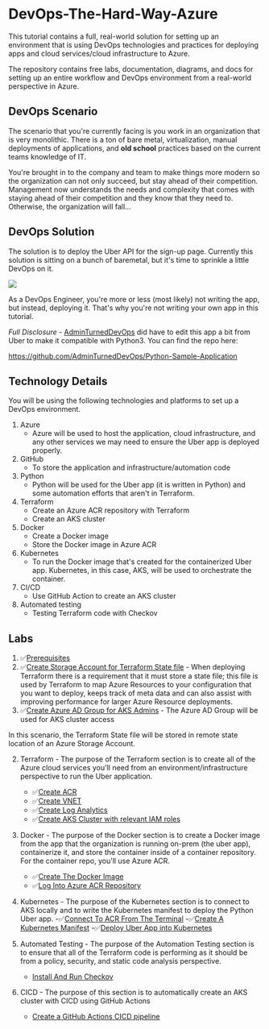 # DevOps-The-Hard-Way-Azure

This tutorial contains a full, real-world solution for setting up an environment that is using DevOps technologies and practices for deploying apps and cloud services/cloud infrastructure to Azure.

The repository contains free labs, documentation, diagrams, and docs for setting up an entire workflow and DevOps environment from a real-world perspective in Azure.

## DevOps Scenario
The scenario that you're currently facing is you work in an organization that is very monolithic. There is a ton of bare metal, virtualization, manual deployments of applications, and **old school** practices based on the current teams knowledge of IT.

You're brought in to the company and team to make things more modern so the organization can not only succeed, but stay ahead of their competition. Management now understands the needs and complexity that comes with staying ahead of their competition and they know that they need to. Otherwise, the organization will fall...

## DevOps Solution
The solution is to deploy the Uber API for the sign-up page. Currently this solution is sitting on a bunch of baremetal, but it's time to sprinkle a little DevOps on it.

![](images/uber.png)

As a DevOps Engineer, you're more or less (most likely) not writing the app, but instead, deploying it. That's why you're not writing your own app in this tutorial.

*Full Disclosure* - [AdminTurnedDevOps](https://github.com/AdminTurnedDevOps) did have to edit this app a bit from Uber to make it compatible with Python3. You can find the repo here:

https://github.com/AdminTurnedDevOps/Python-Sample-Application

## Technology Details
You will be using the following technologies and platforms to set up a DevOps environment.

1. Azure
    - Azure will be used to host the application, cloud infrastructure, and any other services we may need to ensure the Uber app is deployed properly.
2. GitHub
    - To store the application and infrastructure/automation code
3. Python
    - Python will be used for the Uber app (it is written in Python) and some automation efforts that aren't in Terraform.
4. Terraform
   - Create an Azure ACR repository with Terraform
   - Create an AKS cluster
5. Docker
   - Create a Docker image
   - Store the Docker image in Azure ACR
6. Kubernetes
   - To run the Docker image that's created for the containerized Uber app. Kubernetes, in this case, AKS, will be used to orchestrate the container.
7. CI/CD
   - Use GitHub Action to create an AKS cluster
8. Automated testing
    - Testing Terraform code with Checkov

## Labs
1. ✅[Prerequisites](https://github.com/thomast1908/DevOps-The-Hard-Way-Azure/blob/main/prerequisites.md)
2. ✅[Create Storage Account for Terraform State file](https://github.com/piktonus97m/DevOps-The-Hard-Way-Azure/blob/main/Azure/1-Configure-Terraform-Remote-Storage.md) - When deploying Terraform there is a requirement that it must store a state file; this file is used by Terraform to map Azure Resources to your configuration that you want to deploy, keeps track of meta data and can also assist with improving performance for larger Azure Resource deployments.
3. ✅[Create Azure AD Group for AKS Admins](https://github.com/thomast1907/DevOps-The-Hard-Way-Azure/blob/main/Azure/2-Create-Azure-AD-Group-AKS-Admins.md) - The Azure AD Group will be used for AKS cluster access

In this scenario, the Terraform State file will be stored in remote state location of an Azure Storage Account.


2. Terraform - The purpose of the Terraform section is to create all of the Azure cloud services you'll need from an environment/infrastructure perspective to run the Uber application.
    - ✅[Create ACR](https://github.com/piktonus97m/DevOps-The-Hard-Way-Azure/blob/main/Terraform-AZURE-Services-Creation/1-Create-ACR.md)
    - ✅[Create VNET](https://github.com/piktonus97m/DevOps-The-Hard-Way-Azure/blob/main/Terraform-AZURE-Services-Creation/2-Create-VNET.md)
    - ✅[Create Log Analytics](https://github.com/piktonus97m/DevOps-The-Hard-Way-Azure/blob/main/Terraform-AZURE-Services-Creation/3-Create-Log-Analytics.md)
    - ✅[Create AKS Cluster with relevant IAM roles](https://github.com/piktonus97m/DevOps-The-Hard-Way-Azure/blob/main/Terraform-AZURE-Services-Creation/4-Create-AKS-Cluster-IAM-Roles.md)

3. Docker - The purpose of the Docker section is to create a Docker image from the app that the organization is running on-prem (the uber app), containerize it, and store the container inside of a container repository. For the container repo, you'll use Azure ACR.
    - ✅[Create The Docker Image](https://github.com/piktonus97m/DevOps-The-Hard-Way-Azure/blob/main/Docker/1-Create-Docker-Image.md)
    - ✅[Log Into Azure ACR Repository](https://github.com/piktonus97m/DevOps-The-Hard-Way-Azure/blob/main/Docker/Push%20Image%20To%20ACR.md)
4. Kubernetes - The purpose of the Kubernetes section is to connect to AKS locally and to write the Kubernetes manifest to deploy the Python Uber app.
    -✅[Connect To ACR From The Terminal](https://github.com/piktonus97m/DevOps-The-Hard-Way-Azure/blob/main/kubernetes_manifest/1-Connect-To-ACR.md)
    -✅[Create A Kubernetes Manifest](https://github.com/piktonus97m/DevOps-The-Hard-Way-Azure/blob/main/kubernetes_manifest/2-Create-Kubernetes-Manifest.md)
    -✅[Deploy Uber App into Kubernetes](https://github.com/piktonus97m/DevOps-The-Hard-Way-Azure/blob/main/kubernetes_manifest/3-Deploy-Uber-App.md)
5. Automated Testing - The purpose of the Automation Testing section is to ensure that all of the Terraform code is performing as it should be from a policy, security, and static code analysis perspective.
    - [Install And Run Checkov](https://github.com/piktonus97m/DevOps-The-Hard-Way-Azure/blob/main/Terraform-Static-Code-Analysis/1-Checkov-For-Terraform.md)
6. CICD - The purpose of this section is to automatically create an AKS cluster with CICD using GitHub Actions
    - [Create a GitHub Actions CICD pipeline](https://github.com/piktonus97m/DevOps-The-Hard-Way-Azure/blob/main/Terraform-AZURE-Services-Creation/5-Run-CICD-For-AKS-Cluster.md)
